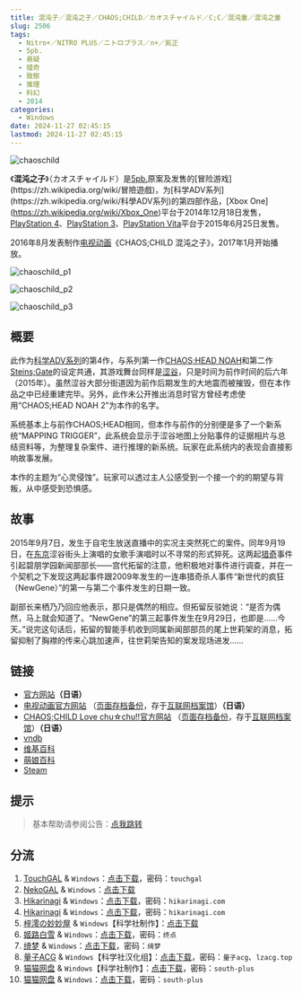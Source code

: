 ```yaml
---
title: 混沌子／混沌之子／CHAOS;CHILD／カオスチャイルド／C;C／混沌童／混沌之童
slug: 2506
tags:
  - Nitro+／NITRO PLUS／ニトロプラス／n+／氮正
  - 5pb.
  - 悬疑
  - 猎奇
  - 致郁
  - 推理
  - 科幻
  - 2014
categories:
  - Windows
date: 2024-11-27 02:45:15
lastmod: 2024-11-27 02:45:15
---
```


![chaoschild](https://static.30hb.cn/vndb/img/chaoschild.webp)

《**混沌之子**》（カオスチャイルド）是[5pb.](https://zh.wikipedia.org/wiki/5pb.)原案及发售的[冒险游戏](https://zh.wikipedia.org/wiki/冒險遊戲)，为[科学ADV系列](https://zh.wikipedia.org/wiki/科學ADV系列)的第四部作品，[Xbox One](https://zh.wikipedia.org/wiki/Xbox_One)平台于2014年12月18日发售，[PlayStation 4](https://zh.wikipedia.org/wiki/PlayStation_4)、[PlayStation 3](https://zh.wikipedia.org/wiki/PlayStation_3)、[PlayStation Vita](https://zh.wikipedia.org/wiki/PlayStation_Vita)平台于2015年6月25日发售。

2016年8月发表制作[电视动画](https://zh.wikipedia.org/wiki/日本電視動畫)《CHAOS;CHILD 混沌之子》，2017年1月开始播放。

<!--more-->

![chaoschild_p1](https://static.30hb.cn/vndb/img/chaoschild_p1.webp)

![chaoschild_p2](https://static.30hb.cn/vndb/img/chaoschild_p2.webp)

![chaoschild_p3](https://static.30hb.cn/vndb/img/chaoschild_p3.webp)

## 概要

此作为[科学ADV系列](https://zh.wikipedia.org/wiki/科學ADV系列)的第4作，与系列第一作[CHAOS;HEAD NOAH](https://zh.wikipedia.org/wiki/CHAOS;HEAD)和第二作[Steins;Gate](https://zh.wikipedia.org/wiki/Steins;Gate)的设定共通，其游戏舞台同样是[涩谷](https://zh.wikipedia.org/wiki/澀谷)，只是时间为前作时间的后六年（2015年）。虽然涩谷大部分街道因为前作后期发生的大地震而被摧毁，但在本作品之中已经重建完毕。另外，此作未公开推出消息时官方曾经考虑使用“CHAOS;HEAD NOAH 2”为本作的名字。

系统基本上与前作CHAOS;HEAD相同，但本作与前作的分别便是多了一个新系统“MAPPING TRIGGER”，此系统会显示于涩谷地图上分贴事件的证据相片与总结资料等，为整理复杂案件、进行推理的新系统。玩家在此系统内的表现会直接影响故事发展。

本作的主题为“心灵侵蚀”。玩家可以透过主人公感受到一个接一个的的期望与背叛，从中感受到恐惧感。

## 故事

2015年9月7日，发生于自宅生放送直播中的实况主突然死亡的案件。同年9月19日，在[东京](https://zh.wikipedia.org/wiki/東京)涩谷街头上演唱的女歌手演唱时以不寻常的形式猝死。这两起[猎奇](https://zh.wikipedia.org/wiki/獵奇)事件引起碧朋学园新闻部部长——宫代拓留的注意，他积极地对事件进行调查，并在一个契机之下发现这两起事件跟2009年发生的一连串猎奇杀人事件“新世代的疯狂（NewGene）”的第一与第二个事件发生的日期一致。

副部长来栖乃乃回应他表示，那只是偶然的相应。但拓留反驳她说：“是否为偶然，马上就会知道了。“NewGene”的第三起事件发生在9月29日，也即是……今天。”说完这句话后，拓留的智能手机收到同属新闻部部员的尾上世莉架的消息，拓留抑制了胸襟的传来心跳加速声，往世莉架告知的案发现场进发……

## 链接

- [官方网站](https://chaoschild.jp/)**（日语）**
- [电视动画官方网站](http://chaoschildanime.com/) （[页面存档备份](https://web.archive.org/web/20210126194026/http://chaoschildanime.com/)，存于[互联网档案馆](https://zh.wikipedia.org/wiki/互联网档案馆)）**（日语）**
- [CHAOS;CHILD Love chu☆chu!!官方网站](http://chaoschild.jp/lcc/) （[页面存档备份](https://web.archive.org/web/20210212110641/http://chaoschild.jp/lcc/)，存于[互联网档案馆](https://zh.wikipedia.org/wiki/互联网档案馆)）**（日语）**
- [vndb](https://vndb.org/v14018)
- [维基百科](https://zh.wikipedia.org/wiki/%E6%B7%B7%E6%B2%8C%E4%B9%8B%E5%AD%90)
- [萌娘百科](https://zh.moegirl.org.cn/zh-hans/%E6%B7%B7%E6%B2%8C%E4%B9%8B%E5%AD%90)
- [Steam](https://store.steampowered.com/app/648100)

## 提示

> 基本帮助请参阅公告：[点我跳转](/)

## 分流

1. [TouchGAL](https://www.touchgal.us/) & `Windows`：[点击下载](https://pan.touchgal.net/s/vPBsW)，密码：`touchgal`
2. [NekoGAL](https://www.nekogal.com/) & `Windows`：[点击下载](https://pan.nekogal.top/s/Gawix)
3. [Hikarinagi](https://www.hikarinagi.net/) & `Windows`：[点击下载](https://pan.yurari.moe/s/86otZ)，密码：`hikarinagi.com`
4. [Hikarinagi](https://www.hikarinagi.net/) & `Windows`：[点击下载](https://pan.yurari.moe/s/BBoYs9)，密码：`hikarinagi.com`
5. [梓澪の妙妙屋](https://zi0.cc/) & `Windows`【科学社制作】：[点击下载](https://zi0.cc/d/%60%E3%80%90%E5%90%88%E9%9B%86%E7%B3%BB%E5%88%97%E3%80%91/%E5%8D%97%2BGalGame%E6%B1%89%E5%8C%96%E5%8C%BA%E5%85%A8%E5%8C%BA%E8%B5%84%E6%BA%90%E5%A4%87%E4%BB%BD/1/01/%5B5pb.%5D%20CHAOS%3BCHILD%20%20%E6%B7%B7%E6%B2%8C%E4%B9%8B%E5%AD%90%20%E6%B1%89%E5%8C%96%E7%A1%AC%E7%9B%98%E7%89%88%20%5B%E7%A7%91%E5%AD%A6%E7%A4%BE%E5%88%B6%E4%BD%9C%5D.zip?sign=t2qumJnjxmLato6Z3MqdcVVZS4R4V7QHftnV3cfRxoE=:0)
6. [姬路白雪](https://pan.jlbx.xyz/) & `Windows`：[点击下载](https://pan.jlbx.xyz/?s=%E6%B7%B7%E6%B2%8C%E4%B9%8B%E5%AD%90)，密码：`终点`
7. [绮梦](https://acgs.one/) & `Windows`：[点击下载](https://game.acgs.one/game/229.html)，密码：`绮梦`
8. [量子ACG](https://lzacg.org/) & `Windows`【科学社汉化组】：[点击下载](https://lzacg.org/6350)，密码：`量子acg`、`lzacg.top`
9. [猫猫网盘](https://catcat.cloud/) & `Windows`【科学社制作】：[点击下载](https://catcat.cloud/d/GalGame/SP%E5%90%8E%E7%AB%AF1%5BGalGame%E5%88%86%E5%8C%BA%5D/%E5%8D%97%2BGalGame%E6%B1%89%E5%8C%96%E5%8C%BA%E5%85%A8%E5%8C%BA%E5%A4%87%E4%BB%BD%E5%90%88%E9%9B%86%5B%E9%87%8D%E5%8E%8B%5D-%E7%A6%BB%E6%95%A3/%E7%AC%AC%E4%B8%80%E8%BD%AE-Part3/Main/%5B5pb.%5D%20CHAOS%3BCHILD%20%20%E6%B7%B7%E6%B2%8C%E4%B9%8B%E5%AD%90%20%E6%B1%89%E5%8C%96%E7%A1%AC%E7%9B%98%E7%89%88%20%5B%E7%A7%91%E5%AD%A6%E7%A4%BE%E5%88%B6%E4%BD%9C%5D/%5B5pb.%5D%20CHAOS%3BCHILD%20%20%E6%B7%B7%E6%B2%8C%E4%B9%8B%E5%AD%90%20%E6%B1%89%E5%8C%96%E7%A1%AC%E7%9B%98%E7%89%88%20%5B%E7%A7%91%E5%AD%A6%E7%A4%BE%E5%88%B6%E4%BD%9C%5D.rar)，密码：`south-plus`
10. [猫猫网盘](https://catcat.cloud/) & `Windows`：[点击下载](https://catcat.cloud/d/GalGame/SP%E5%90%8E%E7%AB%AF1%5BGalGame%E5%88%86%E5%8C%BA%5D/%E7%BB%88%E7%82%B9%E6%B1%89%E5%8C%96%E9%87%8D%E6%95%B4v2%E7%89%88-%E7%A6%BB%E6%95%A3/%E6%9C%AC%E4%BD%93-Part1/%5BMAGES.%20%26%20%E3%83%8B%E3%83%88%E3%83%AD%E3%83%97%E3%83%A9%E3%82%B9%5D%20CHAOS%3BCHILD%20%E6%B7%B7%E6%B2%8C%E4%B9%8B%E5%AD%90.rar)，密码：`south-plus`
